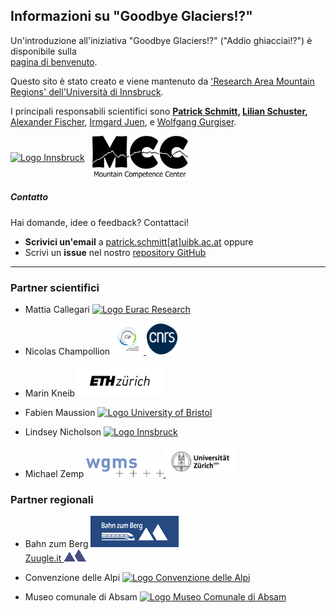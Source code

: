 ## Informazioni su "Goodbye Glaciers!?"  

Un'introduzione all'iniziativa "Goodbye Glaciers!?" ("Addio ghiacciai!?") è disponibile sulla  
<a href="{{ site.baseurl }}/">pagina di benvenuto</a>.  

<p>  
  Questo sito è stato creato e viene mantenuto da  
  <a href="https://www.uibk.ac.at/en/alpinerraum/">'Research Area Mountain Regions' dell'Università di Innsbruck</a>.  
</p>  

<p>  
  I principali responsabili scientifici sono  
  <strong> <a href="https://www.uibk.ac.at/en/acinn/people/patrick-schmitt/">Patrick Schmitt</a>,  
  <a href="https://lilianschuster.github.io/">Lilian Schuster</a>, </strong>  
  <a href="https://github.com/afisc">Alexander Fischer</a>,  
  <a href="https://www.uibk.ac.at/de/alpinerraum/team/irmgard-juen/">Irmgard Juen</a>,  
  e <a href="https://www.uibk.ac.at/en/acinn/people/wolfgang-gurgiser/">Wolfgang Gurgiser</a>.  
</p>  

<div style="display: flex; align-items: center; gap: 10px;">
  <a href="https://www.uibk.ac.at/en/">  
    <img src="/assets/images/logos/logo_uibk.jpg" alt="Logo Innsbruck" style="height: 80px; width: auto;" />  
  </a>  
  <img src="/assets/images/logos/logo_mcc_ibk.png" alt="Logo Mountain Competence Center" style="height: 70px; width: auto;" />  
</div>

##### Contatto  

Hai domande, idee o feedback? Contattaci!  

- **Scrivici un'email** a [patrick.schmitt[at]uibk.ac.at](mailto:patrick.schmitt@uibk.ac.at) oppure  
- Scrivi un **issue** nel nostro [repository GitHub](https://github.com/pat-schmitt/goodbye_glaciers/issues)  


-----
      
### Partner scientifici  
- Mattia Callegari   <a href="https://www.eurac.edu/it">
    <img src="/assets/images/logos/Eurac_Research_logo.png" alt="Logo Eurac Research" style="height: 50px; width: auto;" />
  </a>
- Nicolas Champollion
  <a href="https://www.ige-grenoble.fr/?lang=en">
    <img src="/assets/images/logos/logoIGE_Color.png" alt="Logo Universite Grenoble Alpes" style="height: 50px; width: auto;" />
  </a>
  <a href="https://www.cnrs.fr/en">
    <img src="/assets/images/logos/LOGO_CNRS_BLEU.png" alt="Logo CNRS" style="height: 50px; width: auto;" />
  </a>

- Marin Kneib
  <a href="https://ethz.ch/en.html">
    <img src="/assets/images/logos/logo_eth.png" alt="Logo ETH Zürich" style="height: 50px; width: auto;" />
  </a>

- Fabien Maussion 
  <a href="https://www.bristol.ac.uk/">
    <img src="/assets/images/logos/logo_bristol.svg" alt="Logo University of Bristol" style="height: 50px; width: auto;" />
  </a>

- Lindsey Nicholson
  <a href="https://www.uibk.ac.at/en/">
    <img src="/assets/images/logos/logo_uibk.jpg" alt="Logo Innsbruck" style="width: auto; height: 50px;" />
  </a>

- Michael Zemp
  <a href="https://wgms.ch/">
    <img src="/assets/images/logos/wgms-logo.png" alt="Logo WGMS" style="height: 30px; width: auto;" />
  </a>
  <a href="https://www.uzh.ch/en.html">
    <img src="/assets/images/logos/Universität_Zürich_logo.png" alt="Logo Universität_Zürich" style="height: 50px; width: auto;" />
  </a>

### Partner regionali  
- Bahn zum Berg <a href="https://www.bahn-zum-berg.at"><img src="/assets/images/logos/logo_bahn_zum_berg.png" alt="Logo Bahn zum Berg" style="height: 50px; width: auto;" />  
  </a> [Zuugle.it <img src="/assets/images/logos/logo_zuugle_small.png" alt="Logo Zuugle.it" style="height: 20px; width: auto;" /> ](https://www.zuugle.it)  
- Convenzione delle Alpi <a href="https://www.alpconv.org/it/"><img src="/assets/images/logos/logo_alpenkonvention.png" alt="Logo Convenzione delle Alpi" style="height: 50px; width: auto;" />  
  </a>  

- Museo comunale di Absam <a href="https://www.absammuseum.at/"><img src="/assets/images/logos/Museum_Absam_Logo.png" alt="Logo Museo Comunale di Absam" style="height: 50px; width: auto;" />  
  </a>  


